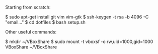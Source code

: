 Starting from scratch:

  $ sudo apt-get install git vim vim-gtk
  $ ssh-keygen -t rsa -b 4096 -C "email..."
  $ cd dotfiles
  $ bash setup.sh
  
Other useful commands:

  $ mkdir ~/VBoxShare
  $ sudo mount -t vboxsf -o rw,uid=1000,gid=1000 VBoxShare ~/VBoxShare
